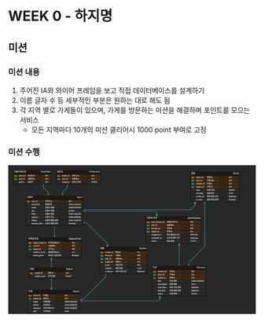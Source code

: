 # WEEK 0 - 하지명

## 미션 

### 미션 내용
1. 주어진 IA와 와이어 프레임을 보고 직접 데이터베이스를 설계하기
2. 이름 글자 수 등 세부적인 부분은 원하는 대로 해도 됨
3. 각 지역 별로 가게들이 있으며, 가게를 방문하는 미션을 해결하며 포인트를 모으는 서비스
   * 모든 지역마다 10개의 미션 클리어시 1000 point 부여로 고정

    
### 미션 수행
![UMC_mission_00.png](UMC_mission_00.png)
